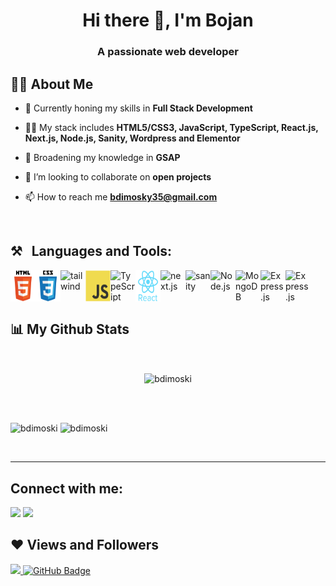 
<h1 align="center">Hi there 👋, I'm Bojan</h1>
<h3 align="center">A passionate web developer</h3>


## 🙋‍♂️ About Me
- 🔭 Currently honing my skills in **Full Stack Development**

- 👨‍💻 My stack includes **HTML5/CSS3, JavaScript, TypeScript, React.js, Next.js, Node.js, Sanity, Wordpress and Elementor**

- 🌱 Broadening my knowledge in **GSAP**

- 👯 I’m looking to collaborate on **open projects**

- 📫 How to reach me **bdimosky35@gmail.com**
<br>


## ⚒&nbsp;&nbsp;&nbsp;**Languages and Tools:**
<div style="display: inline_block">
  <img align="left" height="50" src="https://raw.githubusercontent.com/devicons/devicon/master/icons/html5/html5-original-wordmark.svg" alt="html5" width="40" height="50"/> 
  <img align="left" height="50" src="https://raw.githubusercontent.com/devicons/devicon/master/icons/css3/css3-original-wordmark.svg" alt="css3" width="40" height="50"/>
  <img align="left" height="50" src="https://www.vectorlogo.zone/logos/tailwindcss/tailwindcss-icon.svg" alt="tailwind" width="40" height="50"/> 
  <img align="left" height="50" src="https://raw.githubusercontent.com/devicons/devicon/master/icons/javascript/javascript-original.svg" alt="javascript" width="40" height="50"/> 
  <img align="left" height="50" src="https://profilinator.rishav.dev/skills-assets/typescript-original.svg" alt="TypeScript" width="40" height="50" />
  <img align="left" height="50" src="https://raw.githubusercontent.com/devicons/devicon/master/icons/react/react-original-wordmark.svg" alt="react" width="40" height="50"/>
  <img align="left" height="50" src="https://velog.velcdn.com/images/jinyoung985/post/8336b807-cdd8-440c-9ef3-243d8bbe1aaf/image.png" alt="next.js" width="40" height="50"/>
  <img align="left" height="50" src="https://www.sanity.io/static/images/logo_rounded_square.png" alt="sanity" width="40" height="50"/>
  <img align="left" height="50" src="https://profilinator.rishav.dev/skills-assets/nodejs-original-wordmark.svg" alt="Node.js" width="40" height="50" />
  <img align="left" height="50" src="https://profilinator.rishav.dev/skills-assets/mongodb-original-wordmark.svg" alt="MongoDB" width="40" height="50" /> 
  <img align="left" height="50" src="https://profilinator.rishav.dev/skills-assets/express-original-wordmark.svg" alt="Express.js" width="40" height="50" />
  <img align="left" height="50" src="https://cdn.icon-icons.com/icons2/2699/PNG/512/wordpress_tile_logo_icon_168757.png" alt="Express.js" width="40" height="50" />
<br>
</div>
<br>
<br>

## 📊 My Github Stats
<br>

<p align="center">
  <img align="center" src="https://github-readme-streak-stats.herokuapp.com/?user=bdimoski&show_icons=true&count_private=true&theme=react&hide_border=true&bg_color=0D1117" alt="bdimoski" /> <br>
</p>

<br>
<br/>

<p>
  <img width="50%" src="https://github-readme-stats.vercel.app/api?username=bdimoski&count_private=true&theme=react&hide_border=true&bg_color=0D1117" alt="bdimoski" />
  <img src="https://github-readme-stats.vercel.app/api/top-langs/?username=bdimoski&langs_count=8&count_private=true&layout=compact&theme=react&hide_border=true&bg_color=0D1117" alt="bdimoski"  />
</p>
<br/>
<hr>

## Connect with me:
<p align="left">

<a href = "https://www.linkedin.com/in/bojandimoski/"><img src="https://img.icons8.com/fluent/48/000000/linkedin.png"/></a>
<a href = "https://twitter.com/BojanDimoskii"><img src="https://img.icons8.com/fluent/48/000000/twitter.png"/></a>


</p>

## ❤ Views and Followers
<a href="https://github.com/Meghna-DAS/github-profile-views-counter">
    <img src="https://komarev.com/ghpvc/?username=bdimoski">
</a>
<a href="https://github.com/bdimoski?tab=followers"><img src="https://img.shields.io/github/followers/bdimoski?label=Followers&style=social" alt="GitHub Badge"></a>
